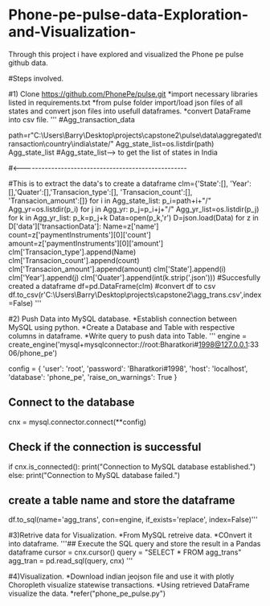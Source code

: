 # Phone-pe-pulse-data-Exploration-and-Visualization-
Through this project i have explored and visualized the Phone pe pulse github data.

#Steps involved.

#1) Clone  https://github.com/PhonePe/pulse.git
*import necessary libraries listed in requirements.txt
*from pulse folder import/load json files of all states and convert json files into usefull dataframes.
*convert DataFrame into csv file.
'''
#Agg_transaction_data

path=r"C:\Users\Barry\Desktop\projects\capstone2\pulse\data\aggregated\transaction\country\india\state/"
Agg_state_list=os.listdir(path)
Agg_state_list
#Agg_state_list--> to get the list of states in India

#<---------------------------------------------------

#This is to extract the data's to create a dataframe
clm={'State':[], 'Year':[],'Quater':[],'Transacion_type':[], 'Transacion_count':[], 'Transacion_amount':[]}
for i in Agg_state_list:
    p_i=path+i+"/"
    Agg_yr=os.listdir(p_i)
    for j in Agg_yr:
        p_j=p_i+j+"/"
        Agg_yr_list=os.listdir(p_j)
        for k in Agg_yr_list:
            p_k=p_j+k
            Data=open(p_k,'r')
            D=json.load(Data)
            for z in D['data']['transactionData']:
              Name=z['name']
              count=z['paymentInstruments'][0]['count']
              amount=z['paymentInstruments'][0]['amount']
              clm['Transacion_type'].append(Name)
              clm['Transacion_count'].append(count)
              clm['Transacion_amount'].append(amount)
              clm['State'].append(i)
              clm['Year'].append(j)
              clm['Quater'].append(int(k.strip('.json')))
#Succesfully created a dataframe
df=pd.DataFrame(clm)
#convert df to csv
df.to_csv(r'C:\Users\Barry\Desktop\projects\capstone2\agg_trans.csv',index=False)
'''



#2) Push Data into MySQL database.
*Establish connection between MySQL using python.
*Create a Database and Table with respective columns in dataframe. 
*Write query to push data into Table.
'''
engine = create_engine('mysql+mysqlconnector://root:Bharatkori#1998@127.0.0.1:3306/phone_pe')

config = {
   'user': 'root',
   'password': 'Bharatkori#1998',
   'host': 'localhost',
   'database': 'phone_pe',
   'raise_on_warnings': True
 }

## Connect to the database
cnx = mysql.connector.connect(**config)

## Check if the connection is successful
if cnx.is_connected():
  print("Connection to MySQL database established.")
else:
  print("Connection to MySQL database failed.")
  
  ## create a table name and store the dataframe
df.to_sql(name='agg_trans', con=engine, if_exists='replace', index=False)'''

#3)Retrive data for Visualization.
*From MySQL retreive data.
*COnvert it into dataframe.
'''## Execute the SQL query and store the result in a Pandas dataframe
cursor = cnx.cursor()
query = "SELECT * FROM agg_trans"
agg_tran = pd.read_sql(query, cnx)
'''

#4)Visualization.
*Download indian jeojson file and use it with plotly Choropleth visualize statewise transactions.
*Using retrieved DataFrame visualize the data.
*refer("phone_pe_pulse.py")



